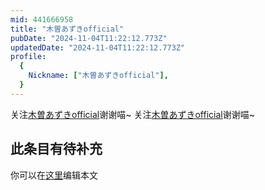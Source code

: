 ```yaml
---
mid: 441666958
title: "木曽あずきofficial"
pubDate: "2024-11-04T11:22:12.773Z"
updatedDate: "2024-11-04T11:22:12.773Z"
profile:
  {
    Nickname: ["木曽あずきofficial"],
  }
---
```


关注[木曽あずきofficial](https://space.bilibili.com/441666958)谢谢喵~ 关注[木曽あずきofficial](https://space.bilibili.com/441666958)谢谢喵~

## 此条目有待补充
你可以在[这里](https://github.com/Yuhanawa/VTuber.ICU-Content/edit/master/v/木曽あずきofficial/index.md)编辑本文
